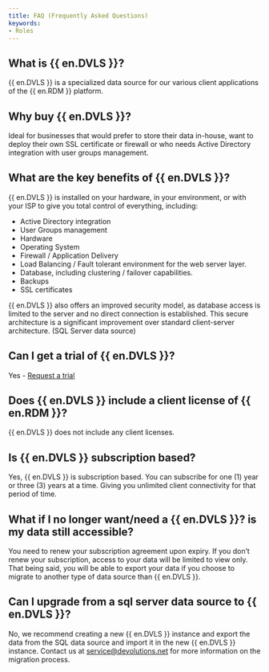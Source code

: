 ```yaml
---
title: FAQ (Frequently Asked Questions)
keywords:
- Roles
---
```

## What is {{ en.DVLS }}?

{{ en.DVLS }} is a specialized data source for our various client applications of the {{ en.RDM }} platform. 

## Why buy {{ en.DVLS }}?

Ideal for businesses that would prefer to store their data in-house, want to deploy their own SSL certificate or firewall or who needs Active Directory integration with user groups management. 

## What are the key benefits of {{ en.DVLS }}?

{{ en.DVLS }} is installed on your hardware, in your environment, or with your ISP to give you total control of everything, including:  

* Active Directory integration 
* User Groups management 
* Hardware 
* Operating System 
* Firewall / Application Delivery 
* Load Balancing / Fault tolerant environment for the web server layer. 
* Database, including clustering / failover capabilities. 
* Backups 
* SSL certificates  

{{ en.DVLS }} also offers an improved security model, as database access is limited to the server and no direct connection is established. This secure architecture is a significant improvement over standard client-server architecture. (SQL Server data source) 

## Can I get a trial of {{ en.DVLS }}?

Yes - [Request a trial](http://server.devolutions.net/Home/Trial) 

## Does {{ en.DVLS }} include a client license of {{ en.RDM }}?

{{ en.DVLS }} does not include any client licenses. 

## Is {{ en.DVLS }} subscription based?

Yes, {{ en.DVLS }} is subscription based. You can subscribe for one (1) year or three (3) years at a time. Giving you unlimited client connectivity for that period of time. 

## What if I no longer want/need a {{ en.DVLS }}? is my data still accessible?

You need to renew your subscription agreement upon expiry. If you don’t renew your subscription, access to your data will be limited to view only. That being said, you will be able to export your data if you choose to migrate to another type of data source than {{ en.DVLS }}. 

## Can I upgrade from a sql server data source to {{ en.DVLS }}?

No, we recommend creating a new {{ en.DVLS }} instance and export the data from the SQL data source and import it in the new {{ en.DVLS }} instance. Contact us at [service@devolutions.net](mailto:service@devolutions.net) for more information on the migration process. 



